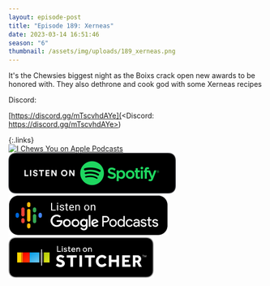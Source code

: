```yaml
---
layout: episode-post
title: "Episode 189: Xerneas"
date: 2023-03-14 16:51:46
season: "6"
thumbnail: /assets/img/uploads/189_xerneas.png
---
```

It's the Chewsies biggest night as the Boixs crack open new awards to be honored with. They also dethrone and cook god with some Xerneas recipes

Discord:

[https://discord.gg/mTscvhdAYe](<Discord:  https://discord.gg/mTscvhdAYe>)

{:.links}  
[![I Chews You on Apple Podcasts](https://linkmaker.itunes.apple.com/en-us/badge-lrg.svg?releaseDate=2019-04-16T00:00:00Z&kind=podcast&bubble=podcasts)](https://podcasts.apple.com/us/podcast/189-xerneas/id1455409177?i=1000604128799)  [![I Chews You on Spotify](/assets/img/uploads/spotify-badge-button.svg)](https://open.spotify.com/episode/7dE32uncyQcOfy96Rf78cE?si=9HMdoMixTcqOoUalxIZqLA)  [![I Chews You on Google Podcasts](/assets/img/uploads/google-podcasts-badge-button.svg)](https://podcasts.google.com/feed/aHR0cHM6Ly9mZWVkcy5saWJzeW4uY29tLzE2ODgyMS9yc3M/episode/NjZhYTFhOTUtYTA2Mi00NjdjLWFhZGEtNjNiZjE1N2M0OGJk?sa=X&ved=0CAUQkfYCahgKEwj4kY-p2Nz-AhUAAAAAHQAAAAAQ7Ag)  [![I Chews You on Stitcher](/assets/img/uploads/stitcher-badge-button.svg)](https://www.stitcher.com/show/i-chews-you/episode/189-xerneas-300559169)